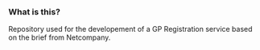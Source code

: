 ### What is this?

Repository used for the developement of a GP Registration service based on the brief from Netcompany.  

